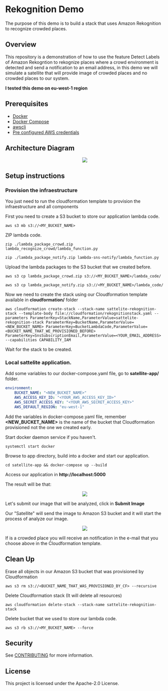 # Rekognition Demo

The purpose of this demo is to build a stack that uses Amazon Rekognition to recognize crowded places.

## Overview

This repository is a demonstration of how to use the feature Detect Labels of Amazon Rekogntion to rekognize places where a crowd environment is detected and send a notification to an email address, in this demo we will simulate a satellite that will provide image of crowded places and no crowded places to our system.

**I tested this demo on eu-west-1 region**

## Prerequisites

- [Docker](https://docs.docker.com/get-docker/)
- [Docker Compose](https://docs.docker.com/compose/install/)
- [awscli](https://docs.aws.amazon.com/cli/latest/userguide/cli-chap-install.html)
- [Pre configured AWS credentials](https://docs.aws.amazon.com/amazonswf/latest/awsrbflowguide/set-up-creds.html)


## Architecture Diagram

<p align="center"> 
<img src="images/crowd_detection_diagram.png">
</p>

## Setup instructions

### Provision the infraestructure

You just need to run the cloudformation template to provision the infraestructure and all components

First you need to create a S3 bucket to store our application lambda code.

```shell
aws s3 mb s3://<MY_BUCKET_NAME>
```

ZIP lambda code.

```shell
zip ./lambda_package_crowd.zip lambda_recognize_crowd/lambda_function.py
```

```shell
zip ./lambda_package_notify.zip lambda-sns-notify/lambda_function.py
```

Upload the lambda packages to the S3 bucket that we created before.

```shell
aws s3 cp lambda_package_crowd.zip s3://<MY_BUCKET_NAME>/lambda_code/
```

```shell
aws s3 cp lambda_package_notify.zip s3://<MY_BUCKET_NAME>/lambda_code/
```

Now we need to create the stack using our Cloudformation template available in **cloudformation/** folder

```shell
aws cloudformation create-stack --stack-name sattelite-rekognition-stack --template-body file://cloudformation/rekognitionstack.yaml --parameters ParameterKey=StackName,ParameterValue=sattelite-rekognition-stack ParameterKey=BucketName,ParameterValue=<NEW_BUCKET_NAME> ParameterKey=BucketLambdaCode,ParameterValue=<BUCKET_NAME_THAT_WE_PROVISIONED_BEFORE> ParameterKey=SnsSubscriptionEmail,ParameterValue=<YOUR_EMAIL_ADDRESS> --capabilities CAPABILITY_IAM
```

Wait for the stack to be created.

### Local sattelite application.

Add some variables to our docker-compose.yaml file, go to **satellite-app/** folder.

```yaml
environment:
    BUCKET_NAME: "<NEW_BUCKET_NAME>"
    AWS_ACCESS_KEY_ID: "<YOUR_AWS_ACCESS_KEY_ID>"
    AWS_SECRET_ACCESS_KEY: "<YOUR_AWS_SECRET_ACCESS_KEY>"
    AWS_DEFAULT_REGION: "eu-west-1"
```

Add the variables in docker-compose.yaml file, remember **<NEW_BUCKET_NAME>** is the name of the bucket that Cloudformation provisioned not the one we created early.

Start docker daemon service if you haven't.

```shell
systemctl start docker
```

Browse to app directory, build into a docker and start our application.

```shell
cd satellite-app && docker-compose up --build
```

Access our application in **http://localhost:5000**

The result will be that:
<p align="center"> 
<img src="images/satellite-app.png">
</p>

Let's submit our image that will be analyzed, click in **Submit Image**

Our "Satellite" will send the image to Amazon S3 bucket and it will start the process of analyze our image.

<p align="center"> 
<img src="images/analyze-image.png">
</p>

If is a crowded place you will receive an notification in the e-mail that you choose above in the Cloudformation template.

## Clean Up

Erase all objects in our Amazon S3 bucket that was provisioned by Cloudformation

```shell
aws s3 rm s3://<BUCKET_NAME_THAT_WAS_PROVISIONED_BY_CF> --recursive
```

Delete Cloudformation stack (It will delete all resources)

```shell
aws cloudformation delete-stack --stack-name sattelite-rekognition-stack
```

Delete bucket that we used to store our lambda code.

```shell
aws s3 rb s3://<MY_BUCKET_NAME> --force
```

## Security

See [CONTRIBUTING](CONTRIBUTING.md#security-issue-notifications) for more information.

## License

This project is licensed under the Apache-2.0 License.
